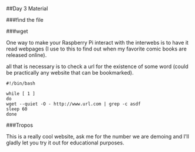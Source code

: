 ##Day 3 Material

###find the file



###wget

One way to make your Raspberry Pi interact with the interwebs is to have it read webpages (I use to this to find out when my favorite comic books are released online).

all that is necessary is to check a url for the existence of some word (could be practically any website that can be bookmarked).
 
```
#!/bin/bash

while [ 1 ] 
do 
wget --quiet -O - http://www.url.com | grep -c asdf
sleep 60
done
```


###Tropos

This is a really cool website, ask me for the number we are demoing and I'll gladly let you try it out for educational purposes.



